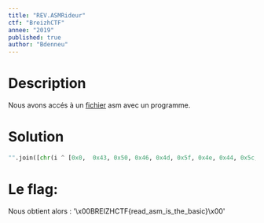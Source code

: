 ```yaml
---
title: "REV.ASMRideur"
ctf: "BreizhCTF"
annee: "2019"
published: true
author: "Bdenneu"
---
```

# Description
Nous avons accés à un [fichier](/writeup-scripts/2018-2019/BreizhCTF2019/chall.asm) asm avec un programme.


# Solution

```python
"".join([chr(i ^ [0x0,  0x43, 0x50, 0x46, 0x4d, 0x5f, 0x4e, 0x44, 0x5c, 0x4f, 0x71,0x79, 0x69, 0x6c, 0x6a, 0x50, 0x71, 0x62, 0x7f, 0x4c, 0x7d, 0x66,0x49, 0x63, 0x70, 0x7c, 0x45, 0x79, 0x7d, 0x6e, 0x77, 0x7c, 0x5d, 0x21][i]) for i in range(34)])
```

# Le flag:

Nous obtient alors :  '\\x00BREIZHCTF{read\_asm\_is\_the\_basic}\\x00'
